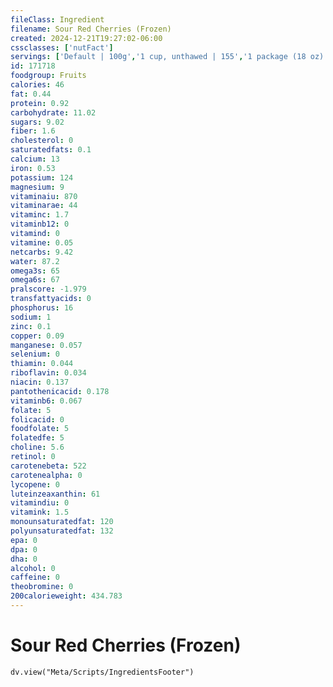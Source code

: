 ```yaml
---
fileClass: Ingredient
filename: Sour Red Cherries (Frozen)
created: 2024-12-21T19:27:02-06:00
cssclasses: ['nutFact']
servings: ['Default | 100g','1 cup, unthawed | 155','1 package (18 oz) | 510']
id: 171718
foodgroup: Fruits
calories: 46
fat: 0.44
protein: 0.92
carbohydrate: 11.02
sugars: 9.02
fiber: 1.6
cholesterol: 0
saturatedfats: 0.1
calcium: 13
iron: 0.53
potassium: 124
magnesium: 9
vitaminaiu: 870
vitaminarae: 44
vitaminc: 1.7
vitaminb12: 0
vitamind: 0
vitamine: 0.05
netcarbs: 9.42
water: 87.2
omega3s: 65
omega6s: 67
pralscore: -1.979
transfattyacids: 0
phosphorus: 16
sodium: 1
zinc: 0.1
copper: 0.09
manganese: 0.057
selenium: 0
thiamin: 0.044
riboflavin: 0.034
niacin: 0.137
pantothenicacid: 0.178
vitaminb6: 0.067
folate: 5
folicacid: 0
foodfolate: 5
folatedfe: 5
choline: 5.6
retinol: 0
carotenebeta: 522
carotenealpha: 0
lycopene: 0
luteinzeaxanthin: 61
vitamindiu: 0
vitamink: 1.5
monounsaturatedfat: 120
polyunsaturatedfat: 132
epa: 0
dpa: 0
dha: 0
alcohol: 0
caffeine: 0
theobromine: 0
200calorieweight: 434.783
---
```


# Sour Red Cherries (Frozen)

```dataviewjs
dv.view("Meta/Scripts/IngredientsFooter")
```